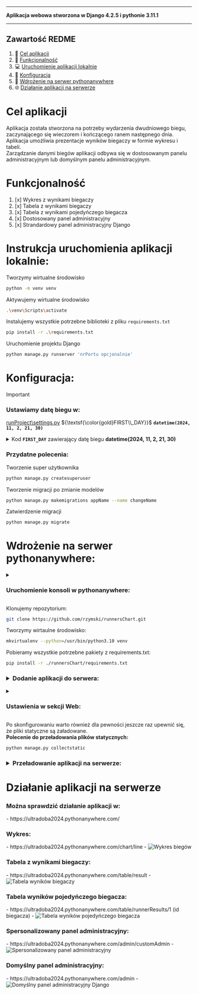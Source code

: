 ___
**Aplikacja webowa stworzona w Django 4.2.5 i pythonie 3.11.1**
___

## Zawartość REDME
1. :runner: [Cel aplikacji](#cel-aplikacji)
2. :scroll: [Funkcjonalność](#funkcjonalność)
3. :computer: [Uruchomienie aplikacji lokalnie](#Instrukcja-uruchomienia-aplikacji-lokalnie)
4. :wrench: [Konfiguracja](#konfiguracja)
5. :satellite: [Wdrożenie na serwer pythonanywhere](#wdrożenie-na-serwer-pythonanywhere)
6. :globe_with_meridians: [Działanie aplikacji na serwerze](#działanie-aplikacji-na-serwerze)

# Cel aplikacji
Aplikacja została stworzona na potrzeby wydarzenia dwudniowego biegu, zaczynającego się wieczorem i kończącego ranem następnego dnia.<br/>
Aplikacja umożliwia prezentacje wyników biegaczy w formie wykresu i tabeli.<br/>
Zarządzanie danymi biegów aplikacji odbywa się w dostosowanym panelu administracyjnym lub domyślnym panelu administracyjnym.

# Funkcjonalność
1) [x] Wykres z wynikami biegaczy
2) [x] Tabela z wynikami biegaczy
3) [x] Tabela z wynikami pojedyńczego biegacza
4) [x] Dostosowany panel administracyjny
5) [x] Strandardowy panel administracyjny Django


# Instrukcja uruchomienia aplikacji lokalnie:
Tworzymy wirtualne środowisko
```sh
python -m venv venv
```

Aktywujemy wirtualne środowisko
```sh
.\venv\Scripts\activate
```
Instalujemy wszystkie potrzebne biblioteki z pliku `requirements.txt`
```sh
pip install -r .\requirements.txt
```

Uruchomienie projektu Django
```sh
python manage.py runserver 'nrPortu opcjonalnie'
```

# Konfiguracja:

> [!Important]
> ### Ustawiamy datę biegu w:
> [runProject\settings.py](https://github.com/rzymski/runnersChart/blob/master/runProject/settings.py) ${\textsf{\color{gold}FIRST\\_DAY}}$ **`datetime(2024, 11, 2, 21, 30)`**

<details>
  <summary>Kod <b><code>FIRST_DAY</code></b> zawierający datę biegu <b>datetime(2024, 11, 2, 21, 30)</b></summary>

```python
from pathlib import Path

from datetime import datetime, timedelta
FIRST_DAY = datetime(2024, 11, 2, 21, 30)
SECOND_DAY = FIRST_DAY + timedelta(days=1)
```
<img src="readmeImages/settings.png?raw=true" alt="Wybranie daty biegu w ustawieniach kodu">
</details>

<h3>Przydatne polecenia:</h3>

Tworzenie super użytkownika
```sh
python manage.py createsuperuser
```

Tworzenie migracji po zmianie modelów
```sh
python manage.py makemigrations appName --name changeName
```

Zatwierdzenie migracji
```sh
python manage.py migrate  
```

# Wdrożenie na serwer pythonanywhere:
<details>
    <summary><h3>Uruchomienie konsoli w pythonanywhere:</h3></summary>
        W sekcji <code>Consoles</code><br/>
        Uruchamiamy konsole:        
        <img src="readmeImages/launchConsole.png?raw=true" alt="uruchomienie konsoli w pythonanywhere">
</details>

Klonujemy repozytorium:
```sh
git clone https://github.com/rzymski/runnersChart.git
```

Tworzymy wirtaulne środowisko:
```sh
mkvirtualenv --python=/usr/bin/python3.10 venv
```

Pobieramy wszystkie potrzebne pakiety z requirements.txt:
```sh
pip install -r ./runnersChart/requirements.txt
```

<h3><details>
    <summary>Dodanie aplikacji do serwera:</summary>
        Add a new web app --> ... --> Manual Configuration --> Python 3.10 --> ...<br/>
        <img src="redmeImages/addApplication.png?raw=true" alt="Dodanie aplikacji do serwera">
</details></h3>

<details>
<summary><h3>Ustawienia w sekcji Web:</h3></summary>
  <br/>Source code: /home/nazwaUzytkownika/runnersChart (nazwa głównego folderu projektu i nazwa repozytorium na github-ie) <br/>
  <br/>Working directory: /home/nazwaUzytkownika <br/>
  <br/>Virtualenv: /home/nazwaUzytkownika/.virtualenvs/venv <br/>
  <br/>Static files: <br/>
  &emsp; URL: /static/ <br/>
  &emsp; DIRECTORY: /home/nazwaUzytkownika/runnersChart/static <br/><br/>
    
WSGI configuration file:
```python
import os
import sys
path = os.path.expanduser('~/runnersChart')
if path not in sys.path:
    sys.path.insert(0, path)
os.environ['DJANGO_SETTINGS_MODULE'] = 'runProject.settings'
from django.core.wsgi import get_wsgi_application
from django.contrib.staticfiles.handlers import StaticFilesHandler
application = StaticFilesHandler(get_wsgi_application())
```
<img src="readmeImages/webSettings.png?raw=true" alt="Ustawienia aplikacji na serwerze">
</details>

Po skonfigurowaniu warto również dla pewności jeszcze raz upewnić się, że pliki statyczne są załadowane.<br/>
**Polecenie do przeładowania plików statycznych:**
```sh
python manage.py collectstatic
```

<h3><details>
    <summary>Przeładowanie aplikacji na serwerze:</summary>
        <img src="redmeImages/reloadSide.png?raw=true" alt="Przeladowanie aplikacji na serwerze">
</details></h3>

# Działanie aplikacji na serwerze
<h3>Można sprawdzić działanie aplikacji w:</h3> 
- https://ultradoba2024.pythonanywhere.com/

<h3>Wykres:</h3>
- https://ultradoba2024.pythonanywhere.com/chart/line
- <img src="readmeImages/chart.png?raw=true" alt="Wykres biegów">

<h3>Tabela z wynikami biegaczy:</h3>
- https://ultradoba2024.pythonanywhere.com/table/result
- <img src="readmeImages/resultsTable.png?raw=true" alt="Tabela wyników biegaczy">

<h3>Tabela wyników pojedyńczego biegacza:</h3>
- https://ultradoba2024.pythonanywhere.com/table/runnerResults/1 (id biegacza)
- <img src="readmeImages/singleRunnerResultsTable.png?raw=true" alt="Tabela wyników pojedyńczego biegacza">

<h3>Spersonalizowany panel administracyjny:</h3>
- https://ultradoba2024.pythonanywhere.com/admin/customAdmin
- <img src="readmeImages/customAdminPanel.png?raw=true" alt="Spersonalizowany panel administracyjny">

<h3>Domyślny panel administracyjny:</h3>
- https://ultradoba2024.pythonanywhere.com/admin
- <img src="readmeImages/adminPanel.png?raw=true" alt="Domyślny panel administracyjny Django">
